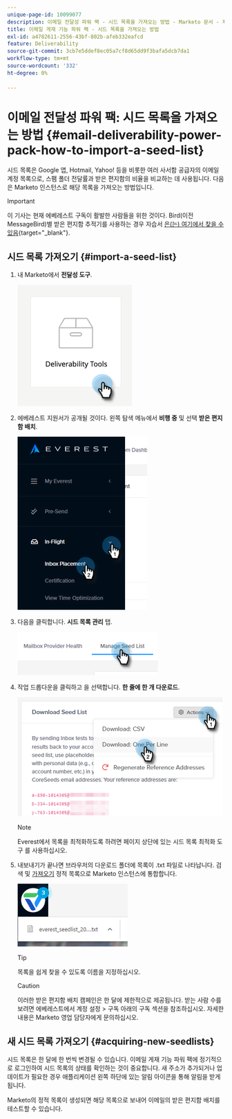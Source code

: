 ```yaml
---
unique-page-id: 10099077
description: 이메일 전달성 파워 팩 - 시드 목록을 가져오는 방법 - Marketo 문서 - 제품 설명서
title: 이메일 게재 기능 파워 팩 - 시드 목록을 가져오는 방법
exl-id: a4782611-2556-43bf-802b-afeb332eafcd
feature: Deliverability
source-git-commit: 3cb7e5ddef8ec05a7cf8d65dd9f3bafa5dcb7da1
workflow-type: tm+mt
source-wordcount: '332'
ht-degree: 0%

---
```


# 이메일 전달성 파워 팩: 시드 목록을 가져오는 방법 {#email-deliverability-power-pack-how-to-import-a-seed-list}

시드 목록은 Google 앱, Hotmail, Yahoo! 등을 비롯한 여러 사서함 공급자의 이메일 계정 목록으로, 스팸 폴더 전달률과 받은 편지함의 비율을 비교하는 데 사용됩니다. 다음은 Marketo 인스턴스로 해당 목록을 가져오는 방법입니다.

>[!IMPORTANT]
>
>이 기사는 현재 에베레스트 구독이 활발한 사람들을 위한 것이다. Bird(이전 MessageBird)별 받은 편지함 추적기를 사용하는 경우 자습서 [은(는) 여기에서 찾을 수 있음](/help/marketo/product-docs/email-marketing/deliverability/inbox-tracker/inbox-tracker-tutorials.md){target="_blank"}.

## 시드 목록 가져오기 {#import-a-seed-list}

1. 내 Marketo에서 **전달성 도구**.

   ![](assets/email-deliverability-power-pack-1.png)

1. 에베레스트 지원서가 공개될 것이다. 왼쪽 탐색 메뉴에서 **비행 중** 및 선택 **받은 편지함 배치**.

   ![](assets/email-deliverability-power-pack-2.png)

1. 다음을 클릭합니다. **시드 목록 관리** 탭.

   ![](assets/email-deliverability-power-pack-3.png)

1. 작업 드롭다운을 클릭하고 을 선택합니다. **한 줄에 한 개 다운로드**.

   ![](assets/email-deliverability-power-pack-4.png)

   >[!NOTE]
   >
   >Everest에서 목록을 최적화하도록 하려면 페이지 상단에 있는 시드 목록 최적화 도구 를 사용하십시오.

1. 내보내기가 끝나면 브라우저의 다운로드 폴더에 목록이 .txt 파일로 나타납니다. 검색 및 [가져오기](/help/marketo/getting-started/quick-wins/import-a-list-of-people.md) 정적 목록으로 Marketo 인스턴스에 통합합니다.

   ![](assets/email-deliverability-power-pack-5.png)

   >[!TIP]
   >
   >목록을 쉽게 찾을 수 있도록 이름을 지정하십시오.

   >[!CAUTION]
   >
   >이러한 받은 편지함 배치 캠페인은 한 달에 제한적으로 제공됩니다. 받는 사람 수를 보려면 에베레스트에서 계정 설정 > 구독 아래의 구독 섹션을 참조하십시오. 자세한 내용은 Marketo 영업 담당자에게 문의하십시오.

## 새 시드 목록 가져오기 {#acquiring-new-seedlists}

시드 목록은 한 달에 한 번씩 변경될 수 있습니다. 이메일 게재 기능 파워 팩에 정기적으로 로그인하여 시드 목록의 상태를 확인하는 것이 중요합니다. 새 주소가 추가되거나 업데이트가 필요한 경우 애플리케이션 왼쪽 하단에 있는 알림 아이콘을 통해 알림을 받게 됩니다.

Marketo의 정적 목록이 생성되면 해당 목록으로 보내어 이메일의 받은 편지함 배치를 테스트할 수 있습니다.
